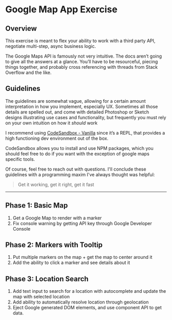 # Google Map App Exercise

## Overview

This exercise is meant to flex your ability to work with a third party API, negotiate multi-step, async business logic.

The Google Maps API is famously not very intuitive. The docs aren’t going to give all the answers at a glance. You’ll have to be resourceful, piecing things together, and probably cross referencing with threads from Stack Overflow and the like.

## Guidelines

The guidelines are somewhat vague, allowing for a certain amount interpretation in how you implement, especially UX. Sometimes all those details are spelled out, and come with detailed Photoshop or Sketch designs illustrating use cases and functionality, but frequently you must rely on your own intuition on how it _should_ work

I recommend using [CodeSandbox - Vanilla](https://codesandbox.io/s/vanilla) since it’s a REPL, that provides a high functioning dev environment out of the box.

CodeSandbox allows you to install and use NPM packages, which you should feel free to do if you want with the exception of google maps specific tools.

Of course, feel free to reach out with questions. I'll conclude these guidelines with a programming maxim I've always thought was helpful:

> Get it working, get it right, get it fast

---

## Phase 1: Basic Map

1. Get a Google Map to render with a marker
2. Fix console warning by getting API key through Google Developer Console

## Phase 2: Markers with Tooltip

1. Put multiple markers on the map + get the map to center around it
2. Add the ability to click a marker and see details about it

## Phase 3: Location Search

1. Add text input to search for a location with autocomplete and update the map with selected location
2. Add ability to automatically resolve location through geolocation
3. Eject Google generated DOM elements, and use component API to get data.

